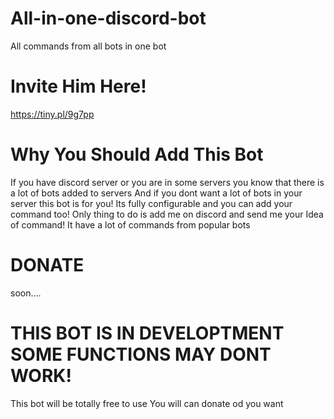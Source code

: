 # All-in-one-discord-bot
All commands from all bots in one bot

# Invite Him Here!
https://tiny.pl/9g7pp

# Why You Should Add This Bot
If you have discord server or you are in some servers you know that there is a lot of bots added to servers 
And if you dont want a lot of bots in your server this bot is for you! 
Its fully configurable and you can add your command too! Only thing to do is add me on discord and send me your Idea of command!
It have a lot of commands from popular bots


# DONATE
soon.... 

# THIS BOT IS IN DEVELOPTMENT SOME FUNCTIONS MAY DONT WORK! 

This bot will be totally free to use
You will can donate od you want 
